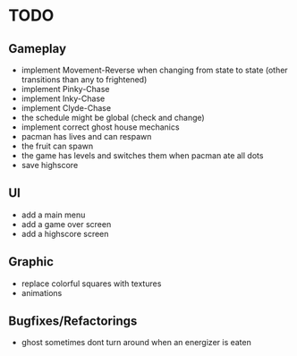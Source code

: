 # TODO
## Gameplay
- implement Movement-Reverse when changing from state to state (other transitions than any to frightened)
- implement Pinky-Chase
- implement Inky-Chase
- implement Clyde-Chase
- the schedule might be global (check and change)
- implement correct ghost house mechanics
- pacman has lives and can respawn
- the fruit can spawn
- the game has levels and switches them when pacman ate all dots
- save highscore

## UI
- add a main menu
- add a game over screen
- add a highscore screen

## Graphic
- replace colorful squares with textures
- animations

## Bugfixes/Refactorings
- ghost sometimes dont turn around when an energizer is eaten